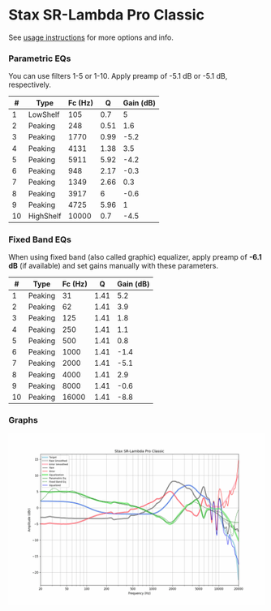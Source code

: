 # Stax SR-Lambda Pro Classic
See [usage instructions](https://github.com/jaakkopasanen/AutoEq#usage) for more options and info.

### Parametric EQs
You can use filters 1-5 or 1-10. Apply preamp of -5.1 dB or -5.1 dB, respectively.

|   # | Type      |   Fc (Hz) |    Q |   Gain (dB) |
|-----|-----------|-----------|------|-------------|
|   1 | LowShelf  |       105 | 0.7  |         5   |
|   2 | Peaking   |       248 | 0.51 |         1.6 |
|   3 | Peaking   |      1770 | 0.99 |        -5.2 |
|   4 | Peaking   |      4131 | 1.38 |         3.5 |
|   5 | Peaking   |      5911 | 5.92 |        -4.2 |
|   6 | Peaking   |       948 | 2.17 |        -0.3 |
|   7 | Peaking   |      1349 | 2.66 |         0.3 |
|   8 | Peaking   |      3917 | 6    |        -0.6 |
|   9 | Peaking   |      4725 | 5.96 |         1   |
|  10 | HighShelf |     10000 | 0.7  |        -4.5 |

### Fixed Band EQs
When using fixed band (also called graphic) equalizer, apply preamp of **-6.1 dB** (if available) and set gains manually with these parameters.

|   # | Type    |   Fc (Hz) |    Q |   Gain (dB) |
|-----|---------|-----------|------|-------------|
|   1 | Peaking |        31 | 1.41 |         5.2 |
|   2 | Peaking |        62 | 1.41 |         3.9 |
|   3 | Peaking |       125 | 1.41 |         1.8 |
|   4 | Peaking |       250 | 1.41 |         1.1 |
|   5 | Peaking |       500 | 1.41 |         0.8 |
|   6 | Peaking |      1000 | 1.41 |        -1.4 |
|   7 | Peaking |      2000 | 1.41 |        -5.1 |
|   8 | Peaking |      4000 | 1.41 |         2.9 |
|   9 | Peaking |      8000 | 1.41 |        -0.6 |
|  10 | Peaking |     16000 | 1.41 |        -8.8 |

### Graphs
![](./Stax%20SR-Lambda%20Pro%20Classic.png)
